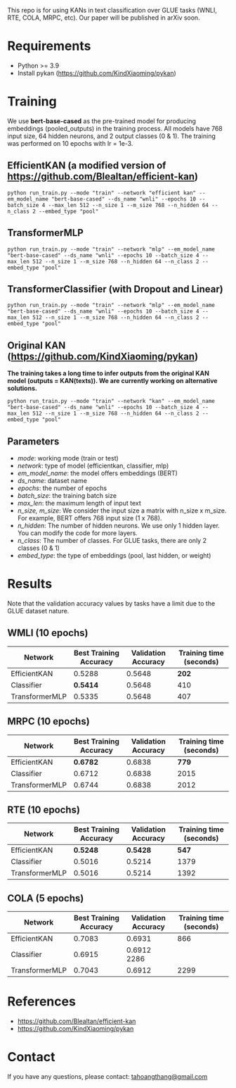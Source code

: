 This repo is for using KANs in text classification over GLUE tasks (WNLI, RTE, COLA, MRPC, etc). Our paper will be published in arXiv soon.

# Requirements
* Python >= 3.9
* Install pykan (https://github.com/KindXiaoming/pykan)

# Training

We use **bert-base-cased** as the pre-trained model for producing embeddings (pooled_outputs) in the training process. All models have 768 input size, 64 hidden neurons, and 2 output classes (0 & 1). The training was performed  on 10 epochs with lr = 1e-3.

## EfficientKAN (a modified version of https://github.com/Blealtan/efficient-kan)
```python run_train.py --mode "train" --network "efficient kan" --em_model_name "bert-base-cased" --ds_name "wnli" --epochs 10 --batch_size 4 --max_len 512 --n_size 1 --m_size 768 --n_hidden 64 --n_class 2 --embed_type "pool"```

## TransformerMLP
```python run_train.py --mode "train" --network "mlp" --em_model_name "bert-base-cased" --ds_name "wnli" --epochs 10 --batch_size 4 --max_len 512 --n_size 1 --m_size 768 --n_hidden 64 --n_class 2 --embed_type "pool"```

## TransformerClassifier (with Dropout and Linear)
```python run_train.py --mode "train" --network "mlp" --em_model_name "bert-base-cased" --ds_name "wnli" --epochs 10 --batch_size 4 --max_len 512 --n_size 1 --m_size 768 --n_hidden 64 --n_class 2 --embed_type "pool"```

## Original KAN (https://github.com/KindXiaoming/pykan)
**The training takes a long time to infer outputs from the original KAN model (outputs = KAN(texts)). We are currently working on alternative solutions.**

```python run_train.py --mode "train" --network "kan" --em_model_name "bert-base-cased" --ds_name "wnli" --epochs 10 --batch_size 4 --max_len 512 --n_size 1 --m_size 768 --n_hidden 64 --n_class 2 --embed_type "pool"```

## Parameters
* *mode*: working mode (train or test)
* *network*: type of model (efficientkan, classifier, mlp)
* *em_model_name*: the model offers embeddings (BERT)
* *ds_name*: dataset name
* *epochs*: the number of epochs
* *batch_size*: the training batch size
* *max_len*: the maximum length of input text
* *n_size, m_size*: We consider the input size a matrix with n_size x m_size. For example, BERT offers 768 input size (1 x 768).
* *n_hidden*: The number of hidden neurons. We use only 1 hidden layer. You can modify the code for more layers.
* *n_class*: The number of classes. For GLUE tasks, there are only 2 classes (0 & 1)
* *embed_type*: the type of embeddings (pool, last hidden, or weight)

# Results
Note that the validation accuracy values by tasks have a limit due to the GLUE dataset nature.

## WMLI (10 epochs)
| Network  | Best Training Accuracy | Validation Accuracy | Training time (seconds) |
| ------------- | ------------- |  ------------- | ------------- |
| EfficientKAN  |  0.5288 |   0.5648 | **202**  |
| Classifier  |  **0.5414** |   0.5648 | 410  |
| TransformerMLP  | 0.5335 |   0.5648 | 407  |

## MRPC (10 epochs)
| Network  | Best Training Accuracy | Validation Accuracy | Training time (seconds) |
| ------------- | ------------- |  ------------- |  ------------- |
| EfficientKAN  |  **0.6782** |  0.6838 | **779**  |
| Classifier  | 0.6712  |   0.6838 | 2015  |
| TransformerMLP  | 0.6744 |   0.6838 | 2012 |


## RTE (10 epochs)
| Network  | Best Training Accuracy | Validation Accuracy | Training time (seconds) |
| ------------- | ------------- |  ------------- | ------------- |
| EfficientKAN  |  **0.5248** |  **0.5428** | **547** |
| Classifier  | 0.5016  |   0.5214 | 1379 |
| TransformerMLP  | 0.5016 |   0.5214 | 1392 |

## COLA (5 epochs)
| Network  | Best Training Accuracy | Validation Accuracy | Training time (seconds) |
| ------------- | ------------- |  ------------- | ------------- |
| EfficientKAN  |  0.7083 | 0.6931 | 866 |
| Classifier  | 0.6915  |   0.6912  2286| |
| TransformerMLP  | 0.7043 |   0.6912 | 2299 |

# References
* https://github.com/Blealtan/efficient-kan
* https://github.com/KindXiaoming/pykan

# Contact
If you have any questions, please contact: tahoangthang@gmail.com

